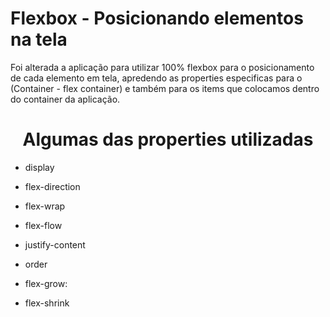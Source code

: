 <h1>Flexbox - Posicionando elementos na tela </h1>

<p>
  Foi alterada a aplicação para utilizar 100% flexbox para o posicionamento de cada elemento em tela, apredendo as properties especificas para o (Container - flex container) e também para os items que colocamos dentro do container da aplicação.
</p>

<h1 align="center">Algumas das properties utilizadas</h1>

- display

- flex-direction

- flex-wrap

- flex-flow

- justify-content

- order

- flex-grow:

- flex-shrink



